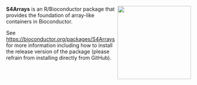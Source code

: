 [<img src="https://www.bioconductor.org/images/logo/jpg/bioconductor_logo_rgb.jpg" width="200" align="right"/>](https://bioconductor.org/)

**S4Arrays** is an R/Bioconductor package that provides the foundation of array-like containers in Bioconductor.

See https://bioconductor.org/packages/S4Arrays for more information including how to install the release version of the package (please refrain from installing directly from GitHub).

